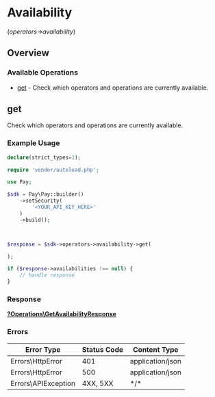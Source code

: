 # Availability
(*operators->availability*)

## Overview

### Available Operations

* [get](#get) - Check which operators and operations are currently available.

## get

Check which operators and operations are currently available.

### Example Usage

```php
declare(strict_types=1);

require 'vendor/autoload.php';

use Pay;

$sdk = Pay\Pay::builder()
    ->setSecurity(
        '<YOUR_API_KEY_HERE>'
    )
    ->build();



$response = $sdk->operators->availability->get(

);

if ($response->availabilities !== null) {
    // handle response
}
```

### Response

**[?Operations\GetAvailabilityResponse](../../Models/Operations/GetAvailabilityResponse.md)**

### Errors

| Error Type          | Status Code         | Content Type        |
| ------------------- | ------------------- | ------------------- |
| Errors\HttpError    | 401                 | application/json    |
| Errors\HttpError    | 500                 | application/json    |
| Errors\APIException | 4XX, 5XX            | \*/\*               |